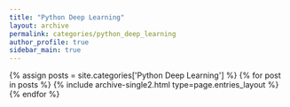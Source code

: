 ```yaml
---
title: "Python Deep Learning"
layout: archive
permalink: categories/python_deep_learning
author_profile: true
sidebar_main: true
---
```



{% assign posts = site.categories['Python Deep Learning'] %}
{% for post in posts %} {% include archive-single2.html type=page.entries_layout %} {% endfor %}
